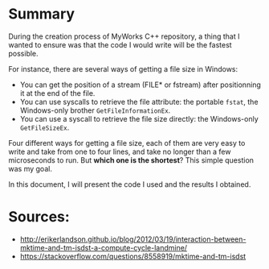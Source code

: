# Summary
During the creation process of MyWorks C++ repository, a thing that I wanted to ensure was that the code I would write will be the fastest possible. 

For instance, there are several ways of getting a file size in Windows: 
* You can get the position of a stream (FILE* or fstream) after positionning it at the end of the file.
* You can use syscalls to retrieve the file attribute: the portable `fstat`, the Windows-only brother `GetFileInformationEx`.
* You can use a syscall to retrieve the file size directly: the Windows-only `GetFileSizeEx`.

Four different ways for getting a file size, each of them are very easy to write and take from one to four lines, and take no longer than a few microseconds to run. But **which one is the shortest**? This simple question was my goal.

In this document, I will present the code I used and the results I obtained.

# Sources:
* http://erikerlandson.github.io/blog/2012/03/19/interaction-between-mktime-and-tm-isdst-a-compute-cycle-landmine/
* https://stackoverflow.com/questions/8558919/mktime-and-tm-isdst
